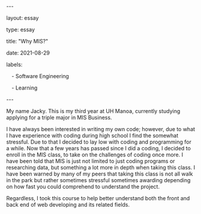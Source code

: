 ﻿\---

layout: essay

type: essay

title: "Why MIS?"

date: 2021-08-29

labels:

`  `- Software Engineering

`  `- Learning

\---

My name Jacky. This is my third year at UH Manoa, currently studying applying for a triple major in MIS Business.

I have always been interested in writing my own code; however, due to what I have experience with coding during high school I find the somewhat stressful. Due to that I decided to lay low with coding and programming for a while. Now that a few years has passed since I did a coding, I decided to enroll in the MIS class, to take on the challenges of coding once more. I have been told that MIS is just not limited to just coding programs or researching data, but something a lot more in depth when taking this class.  I have been warned by many of my peers that taking this class is not all walk in the park but rather sometimes stressful sometimes awarding depending on how fast you could comprehend to understand the project. 

Regardless, I took this course to help better understand both the front and back end of web developing and its related fields.

